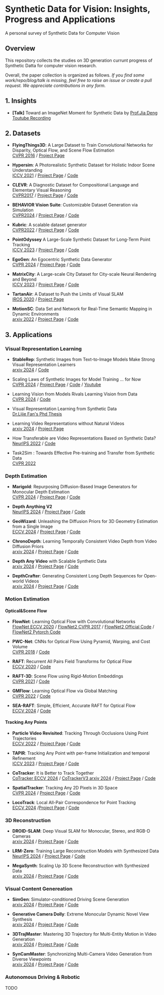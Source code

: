 # Synthetic Data for Vision: Insights, Progress and Applications
A personal survey of Synthetic Data for Computer Vision

## Overview

This repository collects the studies on 3D generation currunt progress of Synthetic Datta for computer vision research.
<!-- including both [3D shape generation](#3d-shape-generation) and [3D-aware image generation](#3d-aware-image-generation).  -->
<!-- Different from 3D reconstruction, which focuses on per-instance recovery (*i.e.*, the data already exists in the real world), 3D generation targets learning the real distribution and hence allows sampling new data. -->

Overall, the paper collection is organized as follows. *If you find some work/repo/blog/talk is missing, feel free to raise an issue or create a pull request. We appreciate contributions in any form.*

<!-- - [Insights of Synthetic Data for Vision](#Insights-of-Synthetic-Data-for-Vision)
  - [Talk](#voxel-1)

- [Synthetic Data Generation](#Synthetic-Data-Generation)
- [Insights of Synthetic for Vision](#3d-control-of-2d-generative-models)
  - [Released Datasets](#Released-Datasets)
  - [Codebase](#Codebase)

- [Synthetic Data Applicatuon](#Synthetic-Data-Application) -->


## 1. Insights

<!-- - **[Talk]** **Toward an ImageNet Moment for Synthetic Data**  *[Prof.Jia Deng](https://www.cs.princeton.edu/~jiadeng/)* 2024 [Toutube](https://youtu.be/XuqqZEVinwk?si=AfeUknyEZ707xrPp) -->


- **[Talk]** Toward an ImageNet Moment for Synthetic Data by [Prof.Jia Deng](https://www.cs.princeton.edu/~jiadeng/)<br>
[Toutube Recording](https://youtu.be/XuqqZEVinwk?si=AfeUknyEZ707xrPp)


<!-- - **[Talk]** **Scaling Laws of Synthetic Images for Model Training ... for Now**  *[Prof.Jia Deng](https://www.cs.princeton.edu/~jiadeng/)* 2024 [Toutube](https://youtu.be/XuqqZEVinwk?si=AfeUknyEZ707xrPp)


CVPR 2024 Workshop on
Representation Learning with Very Limited Images -->

<!-- https://www.youtube.com/watch?v=lqbZdTLMyQw&t=103s -->

<!-- https://www.youtube.com/watch?v=1AvY_iS6xQA -->

<!-- - **[Talk]** **Generating synthetic data for deep learning**  *[Prof.Jia Deng](https://www.cs.princeton.edu/~jiadeng/)* 2024 [Toutube](https://youtu.be/XuqqZEVinwk?si=AfeUknyEZ707xrPp)

Synthetic Data for Perception in Autonomous Driving https://www.youtube.com/watch?v=WbOfEz5MKpU -->


## 2. Datasets
<!-- CLEVR, FlyingThings, MPISintle, CARLA, MegaSynth, LRM-Zero, Hypersim, Kubric, PointOdessy, ParallelDomain, VirtualKITTI -->

<!-- - [**BlenderProc: A Procedural Pipeline for Photorealistic Rendering**](https://arxiv.org/abs/2402.10379) [Paper](https://arxiv.org/abs/1911.01911) [Code](https://github.com/DLR-RM/BlenderProc)   

- [**Zeroverse**]() [Paper]() [Code](https://github.com/hwjiang1510/MegaSynth) [Dataset](https://github.com/hwjiang1510/MegaSynth)

- [**MegaSynth: Scaling Up 3D Scene Renstruction with Synthesized Data**]() [Paper]() [Code](https://github.com/hwjiang1510/MegaSynth) 


FlyingThings3D FlyingChair

- [**Virtial KITTI: XX**]() [Paper]() [Code]()

- [**SyncCam: XX**]() [Paper]() [Code]() [Dataset](https://huggingface.co/datasets/KwaiVGI/SynCamVideo-Dataset) 

sintel 
 -->

 -  **FlyingThings3D**: A Large Dataset to Train Convolutional Networks for Disparity, Optical Flow, and Scene Flow Estimation <br>
  [CVPR 2016](https://arxiv.org/abs/1512.02134) / [Project Page](https://lmb.informatik.uni-freiburg.de/resources/datasets/SceneFlowDatasets.en.html)


 -  **Hypersim**: A Photorealistic Synthetic Dataset for Holistic Indoor Scene Understanding <br>
  [ICCV 2021](https://arxiv.org/abs/2011.02523)  / [Project Page](https://github.com/apple/ml-hypersim) / [Code](https://github.com/apple/ml-hypersim)

 -  **CLEVR**: A Diagnostic Dataset for
Compositional Language and Elementary Visual Reasoning <br>
  [CVPR2017](https://arxiv.org/abs/1612.06890) / [Project Page](https://cs.stanford.edu/people/jcjohns/clevr/) / [Code](https://github.com/facebookresearch/clevr-dataset-gen)

 -  **BEHAVIOR Vision Suite**: Customizable Dataset Generation via Simulation <br>
  [CVPR2024](https://arxiv.org/abs/2405.09546) / [Project Page](https://behavior-vision-suite.github.io/) / [Code](https://github.com/behavior-vision-suite/behavior-vision-suite.github.io)

-  **Kubric**: A scalable dataset generator <br>
  [CVPR2022](https://arxiv.org/abs/2203.03570) / [Project Page](https://kubric.readthedocs.io/en/latest/) / [Code](https://github.com/google-research/kubric)

-  **PointOdyssey** A Large-Scale Synthetic Dataset for Long-Term Point Tracking <br>
  [ICCV 2023](https://arxiv.org/abs/2307.15055) / [Project Page](https://pointodyssey.com/) / [Code](https://github.com/y-zheng18/point_odyssey)


-  **EgoGen**: An Egocentric Synthetic Data Generator <br>
  [CVPR 2024](https://arxiv.org/abs/2401.08739) / [Project Page](https://ego-gen.github.io/) / [Code](https://github.com/ligengen/EgoGen)

-  **MatrixCity**: A Large-scale City Dataset for City-scale Neural Rendering and Beyond <br>
  [ICCV 2023](https://arxiv.org/abs/2309.16553) / [Project Page](https://city-super.github.io/matrixcity/) / [Code](https://github.com/city-super/MatrixCity)

-  **TartanAir**: A Dataset to Push the Limits of Visual SLAM  <br>
  [IROS 2020](https://arxiv.org/abs/2003.14338) / [Project Page](https://theairlab.org/tartanair-dataset/)

-  **MotionSC**: Data Set and Network for Real-Time Semantic Mapping in Dynamic Environments <br>
  [arxiv 2022](https://arxiv.org/abs/2203.07060) / [Project Page](https://umich-curly.github.io/CarlaSC.github.io/) / [Code](https://github.com/UMich-CURLY/3DMapping)


## 3. Applications

### Visual Representation Learning

<!-- StableRep -->

-  **StableRep**: Synthetic Images from Text-to-Image Models Make Strong Visual Representation Learners <br>
  [arxiv 2024](https://arxiv.org/abs/2410.24213) / [Code](https://github.com/google-research/)

-  Scaling Laws of Synthetic Images for Model Training ... for Now <br>
  [CVPR 2024](https://arxiv.org/abs/2410.24213) / [Project Page](https://unicorn53547.github.io/video_syn_rep/) / [Code](https://github.com/google-research/syn-rep-learn) / [Youtube](https://www.youtube.com/watch?v=iiXQTR8dXcc)

-  Learning Vision from Models Rivals Learning Vision from Data <br>
  [CVPR 2024](https://arxiv.org/abs/2410.24213) / [Code](https://github.com/google-research/syn-rep-learn)

-  Visual Representation Learning from Synthetic Data <br>
  [Dr.Lijie Fan's Phd Thesis](https://dspace.mit.edu/handle/1721.1/156315)

-  Learning Video Representations without Natural Videos <br>
  [arxiv 2024](https://arxiv.org/abs/2410.24213) / [Project Page](https://unicorn53547.github.io/video_syn_rep/)

-  How Transferable are Video Representations Based on
Synthetic Data?<br>
  [NeurIPS 2022](https://arxiv.org/abs/2112.00054) / [Code](https://github.com/mintjohnkim/SynAPT)

-  Task2Sim : Towards Effective Pre-training and Transfer from Synthetic Data<br>
  [CVPR 2022](https://arxiv.org/abs/2112.00054)
  

### Depth Estimation

<!-- Marigold, DA-V2, ChronoDepth, DepthAnyVideo, DepthCrafter -->

-  **Marigold**: Repurposing Diffusion-Based Image Generators for Monocular Depth Estimation <br>
  [CVPR 2024](https://arxiv.org/abs/2312.02145) / [Project Page](https://marigoldmonodepth.github.io/) / [Code](https://github.com/prs-eth/Marigold)

-  **Depth Anything V2** <br>
  [NeurIPS 2024](https://arxiv.org/abs/2406.09414) / [Project Page](https://depth-anything-v2.github.io/) / [Code](https://github.com/DepthAnything/Depth-Anything-V2)

-  **GeoWizard**:  Unleashing the Diffusion Priors for 3D Geometry Estimation from a Single Image<br>
  [ECCV 2024](https://arxiv.org/abs/2403.12013) / [Project Page](https://fuxiao0719.github.io/projects/geowizard/) / [Code](https://github.com/fuxiao0719/GeoWizard)

-  **ChronoDepth**:  Learning Temporally Consistent Video Depth from Video Diffusion Priors<br>
  [arxiv 2024](https://arxiv.org/abs/2403.12013) / [Project Page](https://fuxiao0719.github.io/projects/geowizard/) / [Code](https://github.com/fuxiao0719/GeoWizard)

-  **Depth Any Video** with Scalable Synthetic Data <br>
  [arxiv 2024](https://arxiv.org/abs/2406.01493) / [Project Page](https://xdimlab.github.io/ChronoDepth/) / [Code](https://github.com/jiahao-shao1/ChronoDepth)

-  **DepthCrafter**: Generating Consistent Long Depth Sequences for Open-world Videos<br>
  [arxiv 2024](https://arxiv.org/abs/2406.09414) / [Project Page](https://depth-anything-v2.github.io/) / [Code](https://github.com/DepthAnything/Depth-Anything-V2)


### Motion Estimation

<!-- TAPIR, cotracker, Spatracker -->

#### Optical&Scene Flow

<!-- RAFT -->

-  **FlowNet**: Learning Optical Flow with Convolutional Networks<br>
  [FlowNet ECCV 2020](https://arxiv.org/abs/1504.06852) / [FlowNet2 CVPR 2017](https://arxiv.org/pdf/1612.01925) / [FlowNet2 Official Code](https://github.com/lmb-freiburg/flownet2) / [FlowNet2 Pytorch Code](https://github.com/NVIDIA/flownet2-pytorch)

-  **PWC-Net**: CNNs for Optical Flow Using Pyramid, Warping, and Cost Volume<br>
  [CVPR 2018](https://arxiv.org/abs/1709.02371) / [Code](https://github.com/NVlabs/PWC-Net)

-  **RAFT**: Recurrent All Pairs Field Transforms for Optical Flow<br>
  [ECCV 2020](https://arxiv.org/abs/2003.12039) / [Code](https://github.com/princeton-vl/RAFT)

-  **RAFT-3D**: Scene Flow using Rigid-Motion Embeddings<br>
  [CVPR 2021](https://arxiv.org/abs/2012.00726) / [Code](https://github.com/princeton-vl/RAFT-3D)

-  **GMFlow**: Learning Optical Flow via Global Matching<br>
  [CVPR 2022](https://arxiv.org/abs/2111.13680) / [Code](https://github.com/haofeixu/gmflow)

-  **SEA-RAFT**: Simple, Efficient, Accurate RAFT for Optical Flow<br>
  [ECCV 2024](https://arxiv.org/abs/2406.09414) / [Code](https://github.com/princeton-vl/SEA-RAFT)


#### Tracking Any Points

<!-- TAPIR, Cotracker, SpaTracker -->
-  **Particle Video Revisited**: Tracking Through Occlusions Using Point Trajectories<br>
  [ECCV 2022](https://arxiv.org/abs/2204.04153) / [Project Page](hhttps://particle-video-revisited.github.io/) / [Code](https://github.com/aharley/pips)

-  **TAPIR**: Tracking Any Point with per-frame Initialization and temporal Refinement<br>
[ICCV 2023](https://arxiv.org/abs/2306.08637) / [Project Page](https://deepmind-tapir.github.io/) / [Code](https://github.com/google-deepmind/tapnet)

-  **CoTracker**: It is Better to Track Together<br>
  [CoTracker ECCV 2024](https://arxiv.org/abs/2307.07635) / [CoTrackerV3 arxiv 2024](https://arxiv.org/abs/2410.11831) / [Project Page](https://github.com/facebookresearch/co-tracker) / [Code](https://github.com/facebookresearch/co-tracker)

-  **SpatialTracker**: Tracking Any 2D Pixels in 3D Space<br>
  [CVPR 2024](https://arxiv.org/abs/2404.04319) / [Project Page](https://henry123-boy.github.io/SpaTracker/) / [Code](https://github.com/henry123-boy/SpaTracker)

-  **LocoTrack**: Local All-Pair Correspondence for Point Tracking<br>
  [ECCV 2024](https://arxiv.org/abs/2407.15420) /[Project Page](https://ku-cvlab.github.io/locotrack/) / [Code](https://github.com/cvlab-kaist/locotrack)


### 3D Reconstruction

<!-- LRM Zero, MegaSynth -->
-  **DROID-SLAM**: Deep Visual SLAM for Monocular,
Stereo, and RGB-D Cameras<br>
  [arxiv 2024](https://arxiv.org/pdf/2108.10869) / [Project Page](https://depth-anything-v2.github.io/) / [Code](https://github.com/DepthAnything/Depth-Anything-V2)
  

-  **LRM-Zero**: Training Large Reconstruction Models with Synthesized Data<br>
  [NeurIPS 2024](https://arxiv.org/abs/2406.09371) / [Project Page](https://desaixie.github.io/lrm-zero/) / [Code](https://github.com/desaixie/zeroverse)

-  **MegaSynth**: Scaling Up 3D Scene Reconstruction with Synthesized Data<br>
  [arxiv 2024](https://arxiv.org/abs/2412.14166) / [Project Page](https://hwjiang1510.github.io/MegaSynth/) / [Code](https://github.com/desaixie/zeroverse)


### Visual Content Genereation

<!-- ### Video Generation -->
<!-- SyncCamMaster, TrajCamMaster, GCD, simgen-->


- **SimGen**: Simulator-conditioned Driving Scene Generation<br>
  [arxiv 2024](https://arxiv.org/abs/2406.09386) / [Project Page](https://metadriverse.github.io/simgen/) / [Code](https://github.com/metadriverse/SimGen)

-  **Generative Camera Dolly**: Extreme Monocular Dynamic Novel View Synthesis<br>
  [arxiv 2024](https://arxiv.org/abs/2412.07759) / [Project Page](https://gcd.cs.columbia.edu/) / [Code](https://github.com/basilevh/gcd)

-  **3DTrajMaster**: Mastering 3D Trajectory for Multi-Entity Motion in Video Generation<br>
  [arxiv 2024](https://arxiv.org/abs/2412.07759) / [Project Page](https://fuxiao0719.github.io/projects/3dtrajmaster/) / [Code](https://github.com/KwaiVGI/3DTrajMaster)

-  **SynCamMaster**: Synchronizing Multi-Camera Video Generation from Diverse Viewpoints<br>
  [arxiv 2024](https://arxiv.org/abs/2412.07760) / [Project Page](https://jianhongbai.github.io/SynCamMaster/) / [Code](https://github.com/KwaiVGI/SynCamMaster)



### Autonomous Driving & Robotic

TODO

<!-- https://lucidsim.github.io/